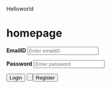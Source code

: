  Helloworld
 <h1>homepage</h1>
 
  <label for="emaiID"><b>EmailID</b></label>
    <input type="text" placeholder="Enter emailID" name="user@gmail.com" required>
    
   <label for="password"><b>Password</b></label>
   <input type="text" placeholder="Enter password" name="psw" required>
   
   
<button type="submit">Login</button>
<button type="submit" formaction="/register.html">



<button type="submit">Register</button>
